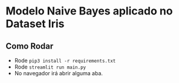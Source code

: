# Modelo Naive Bayes aplicado no Dataset Iris

## Como Rodar
- Rode `pip3 install -r requirements.txt`
- Rode `streamlit run main.py`
- No navegador irá abrir alguma aba.
